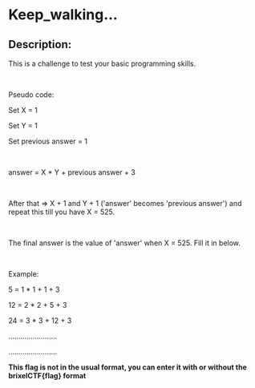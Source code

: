 
# Keep_walking...
## Description:
<p>This is a challenge to test your basic programming skills.</p>
<br>
<p>Pseudo code:</p>
<p>Set X = 1</p>
<p>Set Y = 1</p>
<p>Set previous answer = 1</p>
<br>
<p>answer = X * Y + previous answer + 3</p>
<br>
<p>After that => X + 1 and Y + 1 ('answer' becomes 'previous answer') and repeat this till you have X = 525.</p>
<br>
<p>The final answer is the value of 'answer' when X = 525. Fill it in below.</p>
<br>
<p>Example:</p>
<p>5 = 1 * 1 + 1 + 3</p>
<p>12 = 2 * 2 + 5 + 3</p>
<p>24 = 3 * 3 + 12 + 3</p>
<p>........................</p>
<p>........................</p>
<p><b>This flag is not in the usual format, you can enter it with or without the brixelCTF{flag} format</b></p>

